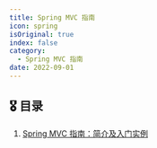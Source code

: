 ```yaml
---
title: Spring MVC 指南
icon: spring
isOriginal: true
index: false
category:
  - Spring MVC 指南
date: 2022-09-01
---
```


## 🎖️ 目录

1. [Spring MVC 指南：简介及入门实例](100%20Learning%20学习/120%20开源项目/JavaPark/src/md/java/springmvc/20220201-intro-and-quick-start.md)
